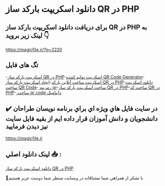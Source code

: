 # دانلود اسکریپت بارکد ساز QR در PHP

## برای دریافت دانلود اسکریپت بارکد ساز QR در PHP به لینک زیر بروید 👇

https://magicfile.ir/?p=2220

## تگ های فایل

-[اسکریپت بارکد ساز QR در PHP](https://magicfile.ir/product/%d8%a7%d8%b3%da%a9%d8%b1%db%8c%d9%be%d8%aa-%d8%a8%d8%a7%d8%b1%da%a9%d8%af-%d8%b3%d8%a7%d8%b2-qr-%d8%af%d8%b1-php/)-[اسکریپت تولید کننده QR Code Generator](https://magicfile.ir/product/%d8%a7%d8%b3%da%a9%d8%b1%db%8c%d9%be%d8%aa-%d8%a8%d8%a7%d8%b1%da%a9%d8%af-%d8%b3%d8%a7%d8%b2-qr-%d8%af%d8%b1-php/)-[اسکریپت ساخت آنلاین بارکد](https://magicfile.ir/product/%d8%a7%d8%b3%da%a9%d8%b1%db%8c%d9%be%d8%aa-%d8%a8%d8%a7%d8%b1%da%a9%d8%af-%d8%b3%d8%a7%d8%b2-qr-%d8%af%d8%b1-php/)-[ایجاد اسکریپت بارکد ساز QR در PHP](https://magicfile.ir/product/%d8%a7%d8%b3%da%a9%d8%b1%db%8c%d9%be%d8%aa-%d8%a8%d8%a7%d8%b1%da%a9%d8%af-%d8%b3%d8%a7%d8%b2-qr-%d8%af%d8%b1-php/)-[دانلود اسکریپت ساخت QR Code](https://magicfile.ir/product/%d8%a7%d8%b3%da%a9%d8%b1%db%8c%d9%be%d8%aa-%d8%a8%d8%a7%d8%b1%da%a9%d8%af-%d8%b3%d8%a7%d8%b2-qr-%d8%af%d8%b1-php/)-[ رمزینه qr](https://magicfile.ir/product/%d8%a7%d8%b3%da%a9%d8%b1%db%8c%d9%be%d8%aa-%d8%a8%d8%a7%d8%b1%da%a9%d8%af-%d8%b3%d8%a7%d8%b2-qr-%d8%af%d8%b1-php/)-[ساخت اسکریپت بارکد ساز QR در PHP](https://magicfile.ir/product/%d8%a7%d8%b3%da%a9%d8%b1%db%8c%d9%be%d8%aa-%d8%a8%d8%a7%d8%b1%da%a9%d8%af-%d8%b3%d8%a7%d8%b2-qr-%d8%af%d8%b1-php/)-[ساخت کد QR در PHP](https://magicfile.ir/product/%d8%a7%d8%b3%da%a9%d8%b1%db%8c%d9%be%d8%aa-%d8%a8%d8%a7%d8%b1%da%a9%d8%af-%d8%b3%d8%a7%d8%b2-qr-%d8%af%d8%b1-php/)-[ ساخت qr code داینامیک](https://magicfile.ir/product/%d8%a7%d8%b3%da%a9%d8%b1%db%8c%d9%be%d8%aa-%d8%a8%d8%a7%d8%b1%da%a9%d8%af-%d8%b3%d8%a7%d8%b2-qr-%d8%af%d8%b1-php/)

## ✔️ در سايت فايل هاي ويژه اي براي برنامه نويسان طراحان دانشجويان و دانش آموزان قرار داده ايم از بقيه فايل سايت نيز ديدن فرماييد

https://magicfile.ir


## لينک دانلود اصلي 📥 :

[دانلود اسکریپت بارکد ساز QR در PHP](https://magicfile.ir/product/%d8%a7%d8%b3%da%a9%d8%b1%db%8c%d9%be%d8%aa-%d8%a8%d8%a7%d8%b1%da%a9%d8%af-%d8%b3%d8%a7%d8%b2-qr-%d8%af%d8%b1-php/) 


🙏با تشکر از همراهي شما مشتاقانه در وبسایت منتظر شما دوست عزیز هستیم


